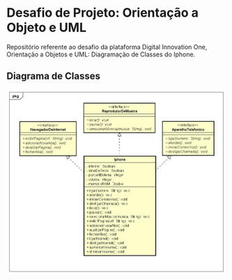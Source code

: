 # Desafio de Projeto: Orientação a Objeto e UML

Repositório referente ao desafio da plataforma Digital Innovation One, Orientação a Objetos e UML: Diagramação de Classes do Iphone.

## Diagrama de Classes

![alt text](https://github.com/FernandoY2203/DIO_DesafioDeProjeto_OrientacaoObjeto_UML/blob/main/DIO_UML_Iphone.jpg?raw=true)
